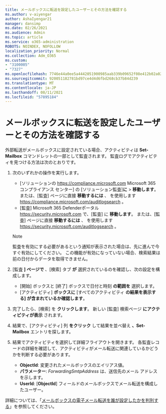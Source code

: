 ```yaml
---
title: メールボックスに転送を設定したユーザーとその方法を確認する
ms.author: v-aiyengar
author: AshaIyengar21
manager: dansimp
ms.date: 02/26/2021
ms.audience: Admin
ms.topic: article
ms.service: o365-administration
ROBOTS: NOINDEX, NOFOLLOW
localization_priority: Normal
ms.collection: Adm_O365
ms.custom:
- "3100005"
- "7327"
ms.openlocfilehash: 7746e44a0ee5a4442051900985aab339b09652f08e412b02a02429c93cc7c107
ms.sourcegitcommit: 920051182781bd97ce4d4d6fbd268cb37b84d239
ms.translationtype: MT
ms.contentlocale: ja-JP
ms.lasthandoff: 08/11/2021
ms.locfileid: "57895184"
---
```

# <a name="find-out-who-set-up-forwarding-on-a-mailbox-and-how"></a>メールボックスに転送を設定したユーザーとその方法を確認する

外部転送がメールボックスに設定されている場合、アクティビティは **Set-Mailbox** コマンドレットの一部として監査されます。 監査ログでアクティビティを見つける方法は次のとおりです。

1. 次のいずれかの操作を実行します。
   - [ソリューションの <https://compliance.microsoft.com> Microsoft 365 コンプライアンス センター] の [ソリューション監査]**に** \> **移動します**。 または、[監査] ページに直接 **移動するには** 、 を使用します <https://compliance.microsoft.com/auditlogsearch> 。
   - [監査] Microsoft 365 Defenderポータル <https://security.microsoft.com> で、[監査] に **移動します**。 または、[監査] ページに直接 **移動するには** 、 を使用します <https://security.microsoft.com/auditlogsearch> 。

   > [!NOTE]
   > 監査を有効にする必要があるという通知が表示された場合は、先に進んで今すぐ有効にしてください。 この機能が有効になっていない場合、検索結果は前の日付からデータを取得できません。

2. [監査 **] ページで** 、[検索] タブ **が** 選択されているのを確認し、次の設定を構成します。
   - [開始] ボックスと [終了] ボックスで日付と時刻 **の範囲を** 選択します。
   - [アクティビティ] **ボックスに** [すべてのアクティビティ **の結果を表示する] が含まれているか確認します**。

3. 完了したら、[検索] を **クリックします**。 新しい [監査] 検索ページ **にアクティビティが表示** されます。

4. 結果で、[アクティビティ] 列 **をクリック** して結果を並べ替え **、Set-Mailbox** エントリを探します。

5. 結果でアクティビティを選択して詳細フライアウトを開きます。 各監査レコードの詳細を確認して、アクティビティがメール転送に関連しているかどうかを判断する必要があります。
   - **ObjectId**: 変更されたメールボックスのエイリアス値。
   - **パラメーター**: _ForwardingSmtpAddress_ は、送信先のメール アドレスを示します。
   - **UserId**: [**ObjectId**] フィールドのメールボックスでメール転送を構成したユーザー。

詳細については、「[メールボックスの電子メール転送を誰が設定したかを判別する](https://docs.microsoft.com/microsoft-365/compliance/auditing-troubleshooting-scenarios#determine-who-set-up-email-forwarding-for-a-mailbox)」を参照してください。
